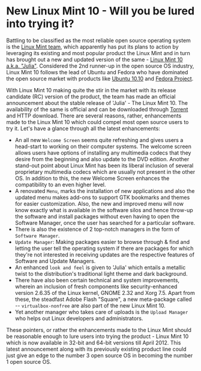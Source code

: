 # New Linux Mint 10 - Will you be lured into trying it?

Battling to be classified as the most reliable open source operating system is the <a href="http://www.linuxmint.com/about.php">Linux Mint team</a>, which apparently has put its plans to action by leveraging its existing and most popular product the Linux Mint and in turn has brought out a new and updated version of the same - <a href="http://www.linuxmint.com/rel_julia_whatsnew.php">Linux Mint 10 a.k.a. "Julia"</a>. Considered the 2nd runner-up in the open source OS industry, Linux Mint 10 follows the lead of Ubuntu and Fedora who have dominated the open source market with products like <a href="http://www.ubuntu.com/testing/maverick/beta">Ubuntu 10.10</a> and <a href="http://fedoraproject.org/">Fedora Project</a>.

With Linux Mint 10 making quite the stir in the market with its release candidate (RC) version of the product, the team has made an official announcement about the stable release of 'Julia' - The Linux Mint 10. The availability of the same is official and can be downloaded through <a href="http://www.torrentreactor.net/torrents/4590137/VirtualBox-LinuxMint-10-i386-Gnome-Release-Candidate-VirtualBoxImages-com">Torrent</a> and HTTP download. There are several reasons, rather, enhancements made to the Linux Mint 10 which could compel most open source users to try it. Let's have a glance through all the latest enhancements:

- An all new `Welcome Screen` seems quite refreshing and gives users a head-start to working on their computer systems. The welcome screen allows users have options of installing any multimedia codecs that they desire from the beginning and also update to the DVD edition. Another stand-out point about Linux Mint has been its liberal inclusion of several proprietary multimedia codecs which are usually not present in the other OS. In addition to this, the new Welcome Screen enhances the compatibility to an even higher level.
- A renovated `Menu`, marks the installation of new applications and also the updated menu makes add-ons to support GTK bookmarks and themes for easier customization. Also, the new and improved menu will now know exactly what is available in the software silos and hence throw-up the software and install packages without even having to open the Software Manager, once the user has searched for a particular software.
- There is also the existence of 2 top-notch managers in the form of `Software Manager`.
- `Update Manager`: Making packages easier to browse through & find and letting the user tell the operating system if there are packages for which they're not interested in receiving updates are the respective features of Software and Update Managers.
- An enhanced `look and feel` is given to 'Julia' which entails a metallic twist to the distribution's traditional light theme and dark background.
- There have also been certain technical and system improvements, wherein an inclusion of fresh components like security-enhanced version 2.6.35 of the Linux kernel, GNOME 2.32 and Xorg 7.5. Apart from these, the steadfast Adobe Flash "Square", a new meta-package called -- `virtualbox-nonfree` are also part of the new Linux Mint 10.
- Yet another manager who takes care of uploads is the `Upload Manager` who helps out Linux developers and administrators.

These pointers, or rather the enhancements made to the Linux Mint should be reasonable enough to lure users into trying the product - Linux Mint 10 which is now available in 32-bit and 64-bit versions till April 2012. This latest announcement along with its previously existing product line could just give an edge to the number 3 open source OS in becoming the number 1 open source OS. 
